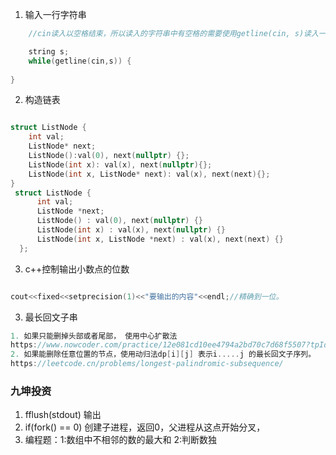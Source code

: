 1. 输入一行字符串
```c
    //cin读入以空格结束，所以读入的字符串中有空格的需要使用getline(cin, s)读入一整行

    string s;
    while(getline(cin,s)) {
    
}
```

2. 构造链表
```c

struct ListNode {
    int val;
    ListNode* next;
    ListNode():val(0), next(nullptr) {};
    ListNode(int x): val(x), next(nullptr){};
    ListNode(int x, ListNode* next): val(x), next(next){};
}
 struct ListNode {
      int val;
      ListNode *next;
      ListNode() : val(0), next(nullptr) {}
      ListNode(int x) : val(x), next(nullptr) {}
      ListNode(int x, ListNode *next) : val(x), next(next) {}
  };
```

3. c++控制输出小数点的位数
```c

cout<<fixed<<setprecision(1)<<"要输出的内容"<<endl;//精确到一位。
```

3. 最长回文子串
```c
1. 如果只能删掉头部或者尾部， 使用中心扩散法
https://www.nowcoder.com/practice/12e081cd10ee4794a2bd70c7d68f5507?tpId=37&tags=&title=&difficulty=2&judgeStatus=3&rp=1&sourceUrl=%2Fexam%2Foj%2Fta%3Fdifficulty%3D2%26judgeStatus%3D3%26page%3D1%26pageSize%3D50%26search%3D%26tpId%3D37%26type%3D37
2. 如果能删除任意位置的节点，使用动归法dp[i][j] 表示i.....j 的最长回文子序列。
https://leetcode.cn/problems/longest-palindromic-subsequence/

```

### 九坤投资
1. fflush(stdout) 输出
2. if(fork() == 0) 创建子进程，返回0，父进程从这点开始分叉，
3. 编程题：1:数组中不相邻的数的最大和 2:判断数独
